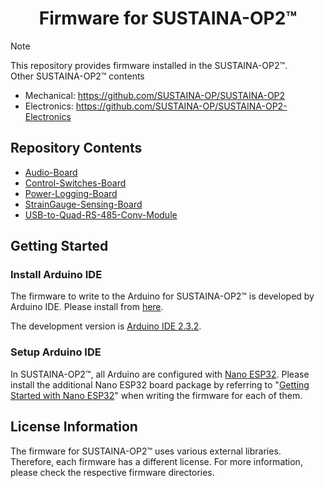 <h1 align="center">
    Firmware for SUSTAINA-OP2&trade;
</h1>

> [!NOTE]
> This repository provides firmware installed in the SUSTAINA-OP2&trade;.<br>
> Other SUSTAINA-OP2&trade; contents
> - Mechanical: https://github.com/SUSTAINA-OP/SUSTAINA-OP2
> - Electronics: https://github.com/SUSTAINA-OP/SUSTAINA-OP2-Electronics

## Repository Contents

- [Audio-Board](./Audio-Board)
- [Control-Switches-Board](./Control-Switches-Board)
- [Power-Logging-Board](./Power-Logging-Board)
- [StrainGauge-Sensing-Board](./StrainGauge-Sensing-Board)
- [USB-to-Quad-RS-485-Conv-Module](./USB-to-Quad-RS-485-Conv-Module)

## Getting Started

### Install Arduino IDE

The firmware to write to the Arduino for SUSTAINA-OP2&trade; is developed by Arduino IDE. Please install from [here](https://www.arduino.cc/en/software).

The development version is [Arduino IDE 2.3.2](https://github.com/arduino/arduino-ide/releases/tag/2.3.2).

### Setup Arduino IDE

In SUSTAINA-OP2&trade;, all Arduino are configured with [Nano ESP32](https://docs.arduino.cc/hardware/nano-esp32/).
Please install the additional Nano ESP32 board package by referring to "[Getting Started with Nano ESP32](https://docs.arduino.cc/tutorials/nano-esp32/getting-started-nano-esp32/)" when writing the firmware for each of them.

## License Information

The firmware for SUSTAINA-OP2&trade; uses various external libraries.
Therefore, each firmware has a different license.
For more information, please check the respective firmware directories.
